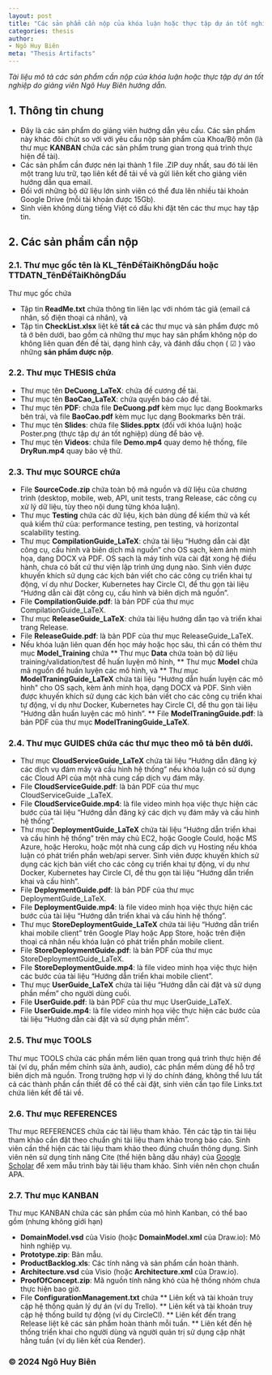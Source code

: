 ```yaml
---
layout: post
title: "Các sản phẩm cần nộp của khóa luận hoặc thực tập dự án tốt nghiệp"
categories: thesis
author:
- Ngô Huy Biên
meta: "Thesis Artifacts"
---
```

_Tài liệu mô tả các sản phẩm cần nộp của khóa luận hoặc thực tập dự án tốt nghiệp do giảng viên Ngô Huy Biên hướng dẫn._

## 1. Thông tin chung
* Đây là các sản phẩm do giảng viên hướng dẫn yêu cầu. Các sản phẩm này khác đôi chút so với với yêu cầu nộp sản phẩm của Khoa/Bộ môn (là thư mục **KANBAN** chứa các sản phẩm trung gian trong quá trình thực hiện đề tài).
* Các sản phẩm cần được nén lại thành 1 file .ZIP duy nhất, sau đó tải lên một trang lưu trữ, tạo liên kết để tải về và gửi liên kết cho giảng viên hướng dẫn qua email.
* Đối với những bộ dữ liệu lớn sinh viên có thể đưa lên nhiều tài khoản Google Drive (mỗi tài khoản được 15Gb).
* Sinh viên không dùng tiếng Việt có dấu khi đặt tên các thư mục hay tập tin.

## 2. Các sản phẩm cần nộp

### 2.1. Thư mục gốc tên là KL_TênĐềTàiKhôngDấu hoặc TTDATN_TênĐềTàiKhôngDấu
Thư mục gốc chứa
* Tập tin **ReadMe.txt** chứa thông tin liên lạc với nhóm tác giả (email cá nhân, số điện thoại cá nhân), và 
* Tập tin **CheckList.xlsx** liệt kê **tất cả** các thư mục và sản phẩm được mô tả ở bên dưới, bao gồm cả những thư mục hay sản phẩm không nộp do không liên quan đến đề tài, dạng hình cây, và đánh dấu chọn ( ☑ ) vào những **sản phẩm được nộp**.

### 2.2. Thư mục THESIS chứa
* Thư mục tên **DeCuong_LaTeX**: chứa đề cương đề tài.
* Thư mục tên **BaoCao_LaTeX**: chứa quyển báo cáo đề tài.
* Thư mục tên **PDF**: chứa file **DeCuong.pdf** kèm mục lục dạng Bookmarks bên trái, và file **BaoCao.pdf** kèm mục lục dạng Bookmarks bên trái.
* Thư mục tên **Slides**: chứa file **Slides.pptx** (đối với khóa luận) hoặc Poster.png (thực tập dự án tốt nghiệp) dùng để bảo vệ.
* Thư mục tên **Videos**: chứa file **Demo.mp4** quay demo hệ thống, file **DryRun.mp4** quay bảo vệ thử.

### 2.3. Thư mục SOURCE chứa
* File **SourceCode.zip** chứa toàn bộ mã nguồn và dữ liệu của chương trình (desktop, mobile, web, API, unit tests, trang Release, các công cụ xử lý dữ liệu, tùy theo nội dung từng khóa luận).
* Thư mục **Testing** chứa các dữ liệu, kịch bản dùng để kiểm thử và kết quả kiểm thử của: performance testing, pen testing, và horizontal scalability testing.
* Thư mục **CompilationGuide_LaTeX**: chứa tài liệu “Hướng dẫn cài đặt công cụ, cấu hình và biên dịch mã nguồn” cho OS sạch, kèm ảnh minh họa, dạng DOCX và PDF. OS sạch là máy tính vừa cài đặt xong hệ điều hành, chưa có bất cứ thư viện lập trình ứng dụng nào. Sinh viên được khuyến khích sử dụng các kịch bản viết cho các công cụ triển khai tự động, ví dụ như Docker, Kubernetes hay Circle CI, để thu gọn tài liệu “Hướng dẫn cài đặt công cụ, cấu hình và biên dịch mã nguồn”.
* File **CompilationGuide.pdf**: là bản PDF của thư mục CompilationGuide_LaTeX.
* Thư mục **ReleaseGuide_LaTeX**: chứa tài liệu hướng dẫn tạo và triển khai trang Release.
* File **ReleaseGuide.pdf**: là bản PDF của thư mục ReleaseGuide_LaTeX.
* Nếu khóa luận liên quan đến học máy hoặc học sâu, thì cần có thêm thư mục **Model_Training** chứa 
** Thư mục **Data** chứa toàn bộ dữ liệu training/validation/test để huấn luyện mô hình, 
** Thư mục **Model** chứa mã nguồn để huấn luyện các mô hình, và
** Thư mục **ModelTraningGuide_LaTeX** chứa tài liệu "Hướng dẫn huấn luyện các mô hình" cho OS sạch, kèm ảnh minh họa, dạng DOCX và PDF. Sinh viên được khuyến khích sử dụng các kịch bản viết cho các công cụ triển khai tự động, ví dụ như Docker, Kubernetes hay Circle CI, để thu gọn tài liệu “Hướng dẫn huấn luyện các mô hình”.
** File **ModelTraningGuide.pdf**: là bản PDF của thư mục **ModelTraningGuide_LaTeX**.

### 2.4. Thư mục GUIDES chứa các thư mục theo mô tả bên dưới.
* Thư mục **CloudServiceGuide_LaTeX** chứa tài liệu “Hướng dẫn đăng ký các dịch vụ đám mây và cấu hình hệ thống” nếu khóa luận có sử dụng các Cloud API của một nhà cung cấp dịch vụ đám mây.
* File **CloudServiceGuide.pdf**: là bản PDF của thư mục CloudServiceGuide _LaTeX.
* File **CloudServiceGuide.mp4**: là file video minh họa việc thực hiện các bước của tài liệu “Hướng dẫn đăng ký các dịch vụ đám mây và cấu hình hệ thống”.
* Thư mục **DeploymentGuide_LaTeX** chứa tài liệu “Hướng dẫn triển khai và cấu hình hệ thống” trên máy chủ EC2, hoặc Google Could, hoặc MS Azure, hoặc Heroku, hoặc một nhà cung cấp dịch vụ Hosting nếu khóa luận có phát triển phần web/api server. Sinh viên được khuyến khích sử dụng các kịch bản viết cho các công cụ triển khai tự động, ví dụ như Docker, Kubernetes hay Circle CI, để thu gọn tài liệu “Hướng dẫn triển khai và cấu hình”.
* File **DeploymentGuide.pdf**: là bản PDF của thư mục DeploymentGuide_LaTeX.
* File **DeploymentGuide.mp4**: là file video minh họa việc thực hiện các bước của tài liệu “Hướng dẫn triển khai và cấu hình hệ thống”.
* Thư mục **StoreDeploymentGuide_LaTeX** chứa tài liệu “Hướng dẫn triển khai mobile client” trên Google Play hoặc App Store, hoặc trên điện thoại cá nhân nếu khóa luận có phát triển phần mobile client.
* File **StoreDeploymentGuide.pdf**: là bản PDF của thư mục StoreDeploymentGuide_LaTeX.
* File **StoreDeploymentGuide.mp4**: là file video minh họa việc thực hiện các bước của tài liệu “Hướng dẫn triển khai mobile client”.
* Thư mục **UserGuide_LaTeX** chứa tài liệu “Hướng dẫn cài đặt và sử dụng phần mềm” cho người dùng cuối.
* File **UserGuide.pdf**: là bản PDF của thư mục UserGuide_LaTeX.
* File **UserGuide.mp4**: là file video minh họa việc thực hiện các bước của tài liệu “Hướng dẫn cài đặt và sử dụng phần mềm”.

### 2.5. Thư mục TOOLS
Thư mục TOOLS chứa các phần mềm liên quan trong quá trình thực hiện đề tài (ví dụ, phần mềm chỉnh sửa ảnh, audio), các phần mềm dùng để hỗ trợ biên dịch mã nguồn. Trong trường hợp vì lý do chính đáng, không thể lưu tất cả các thành phần cần thiết để có thể cài đặt, sinh viên cần tạo file Links.txt chứa liên kết để tải về.

### 2.6. Thư mục REFERENCES
Thư mục REFERENCES chứa các tài liệu tham khảo. Tên các tập tin tài liệu tham khảo cần đặt theo chuẩn ghi tài liệu tham khảo trong báo cáo. Sinh viên cần thể hiện các tài liệu tham khảo theo đúng chuẩn thông dụng. Sinh viên nên sử dụng tính năng Cite (thể hiện bằng dấu nháy) của [Google Scholar](https://scholar.google.com.vn/scholar?hl=en&as_sdt=0%2C5&q=Efficient+backprop) để xem mẫu trình bày tài liệu tham khảo. Sinh viên nên chọn chuẩn APA.

### 2.7. Thư mục KANBAN
Thư mục KANBAN chứa các sản phẩm của mô hình Kanban, có thể bao gồm (nhưng không giới hạn)
* **DomainModel.vsd** của Visio (hoặc **DomainModel.xml** của Draw.io): Mô hình nghiệp vụ.
* **Prototype.zip**: Bản mẫu.
* **ProductBacklog.xls**: Các tính năng và sản phẩm cần hoàn thành.
* **Architecture.vsd** của Visio (hoặc **Architecture.xml** của Draw.io).
* **ProofOfConcept.zip**: Mã nguồn tính năng khó của hệ thống nhóm chưa thực hiện bao giờ.
* File **ConfigurationManagement.txt** chứa
** Liên kết và tài khoản truy cập hệ thống quản lý dự án (ví dụ Trello).
** Liên kết và tài khoản truy cập hệ thống build tự động (ví dụ CircleCI).
** Liên kết đến trang Release liệt kê các sản phẩm hoàn thành mỗi tuần.
** Liên kết đến hệ thống triển khai cho người dùng và người quản trị sử dụng cập nhật hằng tuần (ví dụ liên kết của Render).

### &copy; 2024 Ngô Huy Biên
